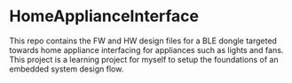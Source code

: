 # HomeApplianceInterface
This repo contains the FW and HW design files for a BLE dongle targeted towards home appliance interfacing for appliances such as lights and fans.  This project is a learning project for myself to setup the foundations of an embedded system design flow.
